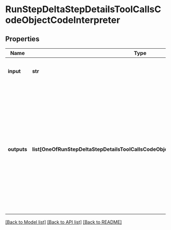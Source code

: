# RunStepDeltaStepDetailsToolCallsCodeObjectCodeInterpreter

## Properties
Name | Type | Description | Notes
------------ | ------------- | ------------- | -------------
**input** | **str** | The input to the Code Interpreter tool call. | [optional] 
**outputs** | **list[OneOfRunStepDeltaStepDetailsToolCallsCodeObjectCodeInterpreterOutputsItems]** | The outputs from the Code Interpreter tool call. Code Interpreter can output one or more items, including text (&#x60;logs&#x60;) or images (&#x60;image&#x60;). Each of these are represented by a different object type. | [optional] 

[[Back to Model list]](../README.md#documentation-for-models) [[Back to API list]](../README.md#documentation-for-api-endpoints) [[Back to README]](../README.md)

